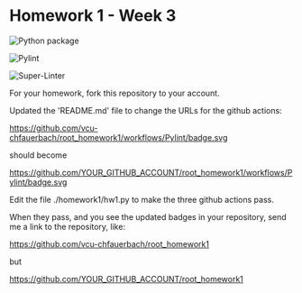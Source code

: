 # Homework 1 - Week 3

![Python package](https://github.com/vcu-vivancopm/vcu-vivancopm/root_homework1/workflows/Python%20package/badge.svg)

![Pylint](https://github.com/vcu-vivancopm/vcu-vivancopm/root_homework1/workflows/Pylint/badge.svg)

![Super-Linter](https://github.com/vcu-vivancopm/vcu-vivancopm/root_homework1/workflows/Super-Linter/badge.svg)

For your homework, fork this repository to your account.

Updated the 'README.md' file to change the URLs for the github actions:

https://github.com/vcu-chfauerbach/root_homework1/workflows/Pylint/badge.svg

should become

https://github.com/YOUR_GITHUB_ACCOUNT/root_homework1/workflows/Pylint/badge.svg

Edit the file ./homework1/hw1.py to make the three github actions pass.

When they pass, and you see the updated badges in your repository, send me a link to the repository, like:

https://github.com/vcu-chfauerbach/root_homework1

but

https://github.com/YOUR_GITHUB_ACCOUNT/root_homework1
